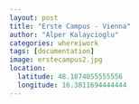 ```yaml
---
layout: post
title: "Erste Campus - Vienna"
author: "Alper Kalaycioglu"
categories: whereiwork
tags: [documentation]
image: erstecampus2.jpg
location:
  latitude: 48.1874055555556
  longitude: 16.3811694444444
---
```

